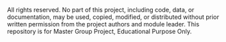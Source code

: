 All rights reserved. No part of this project, including code, data, or documentation, may be used, copied, modified, or distributed without prior written permission from the project authors and module leader. This repository is for Master Group Project, Educational Purpose Only.

